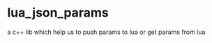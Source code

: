 lua_json_params
===============

a c++ lib which help us to push params to lua or get params from lua
